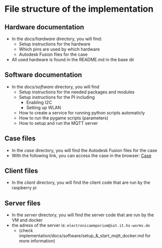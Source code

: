 # File structure of the implementation

## Hardware documentation

- In the *docs/hardware* directory, you will find:
  - Setup instructions for the hardware
  - Which pins are used by which hardware
  - Autodesk Fusion files for the case
- All used hardware is found in the README.md in the base dir

## Software documentation

- In the *docs/software* directory, you will find
  - Setup instructions for the needed packages and modules
  - Setup instructions for the PI including
    - Enabling I2C
    - Setting up WLAN
  - How to create a service for running python scripts automaticly
  - How to run the pygame scripts (parameters)
  - How to setup and run the MQTT server

## Case files

- In the *case* directory, you will find the Autodesk Fusion files for the case
- With the following link, you can access the case in the browser: [Case](http://a360.co/3QWGV2a)

## Client files

- In the *client* directory, you will find the client code that are run by the raspberry pi

## Server files

- In the *server* directory, you will find the server code that are run by the VM and docker
- the adress of the server is: `electronicaemporium@iot.it.hs-worms.de`
  - (check implementation/docs/software/setup_&_start_mqtt_docker.md for more information)
